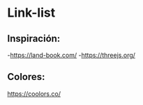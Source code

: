 # Link-list

## Inspiración:

-https://land-book.com/
-https://threejs.org/

## Colores: 

https://coolors.co/
